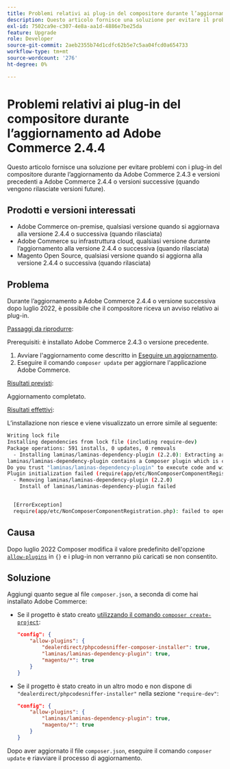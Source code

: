 ```yaml
---
title: Problemi relativi ai plug-in del compositore durante l’aggiornamento ad Adobe Commerce 2.4.4
description: Questo articolo fornisce una soluzione per evitare il problema relativo ai plug-in del compositore durante l’aggiornamento da Adobe Commerce 2.4.3 e versioni precedenti a Adobe Commerce 2.4.4 o versioni successive (quando vengono rilasciate versioni future).
exl-id: 7502ca9e-c307-4e8a-aa1d-4886e7be25da
feature: Upgrade
role: Developer
source-git-commit: 2aeb2355b74d1cdfc62b5e7c5aa04fcd0a654733
workflow-type: tm+mt
source-wordcount: '276'
ht-degree: 0%

---
```


# Problemi relativi ai plug-in del compositore durante l’aggiornamento ad Adobe Commerce 2.4.4

Questo articolo fornisce una soluzione per evitare problemi con i plug-in del compositore durante l’aggiornamento da Adobe Commerce 2.4.3 e versioni precedenti a Adobe Commerce 2.4.4 o versioni successive (quando vengono rilasciate versioni future).

## Prodotti e versioni interessati

* Adobe Commerce on-premise, qualsiasi versione quando si aggiornava alla versione 2.4.4 o successiva (quando rilasciata)
* Adobe Commerce su infrastruttura cloud, qualsiasi versione durante l’aggiornamento alla versione 2.4.4 o successiva (quando rilasciata)
* Magento Open Source, qualsiasi versione quando si aggiorna alla versione 2.4.4 o successiva (quando rilasciata)

## Problema

Durante l’aggiornamento a Adobe Commerce 2.4.4 o versione successiva dopo luglio 2022, è possibile che il compositore riceva un avviso relativo ai plug-in.

<u>Passaggi da riprodurre</u>:

Prerequisiti: è installato Adobe Commerce 2.4.3 o versione precedente.

1. Avviare l&#39;aggiornamento come descritto in [Eseguire un aggiornamento](https://experienceleague.adobe.com/docs/commerce-operations/upgrade-guide/implementation/perform-upgrade.html).
1. Eseguire il comando `composer update` per aggiornare l&#39;applicazione Adobe Commerce.

<u>Risultati previsti</u>:

Aggiornamento completato.

<u>Risultati effettivi</u>:

L’installazione non riesce e viene visualizzato un errore simile al seguente:

```bash
Writing lock file
Installing dependencies from lock file (including require-dev)
Package operations: 591 installs, 0 updates, 0 removals
  - Installing laminas/laminas-dependency-plugin (2.2.0): Extracting archive
laminas/laminas-dependency-plugin contains a Composer plugin which is currently not in your allow-plugins config. See https://getcomposer.org/allow-plugins
Do you trust "laminas/laminas-dependency-plugin" to execute code and wish to enable it now? (writes "allow-plugins" to composer.json) [y,n,d,?] y
Plugin initialization failed (require(app/etc/NonComposerComponentRegistration.php): failed to open stream: No such file or directory), uninstalling plugin
  - Removing laminas/laminas-dependency-plugin (2.2.0)
    Install of laminas/laminas-dependency-plugin failed


  [ErrorException]
  require(app/etc/NonComposerComponentRegistration.php): failed to open stream: No such file or directory
```

## Causa

Dopo luglio 2022 Composer modifica il valore predefinito dell&#39;opzione [`allow-plugins`](https://getcomposer.org/doc/06-config.md#allow-plugins) in `{}` e i plug-in non verranno più caricati se non consentito.

## Soluzione

Aggiungi quanto segue al file `composer.json`, a seconda di come hai installato Adobe Commerce:

* Se il progetto è stato creato [utilizzando il comando `composer create-project`](https://experienceleague.adobe.com/en/docs/commerce-operations/installation-guide/composer#get-the-metapackage):

  ```json
  "config": {
      "allow-plugins": {
          "dealerdirect/phpcodesniffer-composer-installer": true,
          "laminas/laminas-dependency-plugin": true,
          "magento/*": true
      }
  }
  ```

* Se il progetto è stato creato in un altro modo e non dispone di `"dealerdirect/phpcodesniffer-installer"` nella sezione `"require-dev"`:

  ```json
  "config": {
      "allow-plugins": {
          "laminas/laminas-dependency-plugin": true,
          "magento/*": true
      }
  }
  ```

Dopo aver aggiornato il file `composer.json`, eseguire il comando `composer update` e riavviare il processo di aggiornamento.
